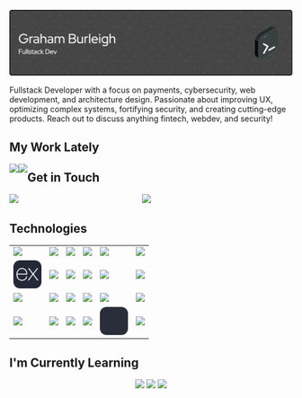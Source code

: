 <p align="center"> <img src="./github-header-image.png" alt="gbburleigh" /> </p>

Fullstack Developer with a focus on payments, cybersecurity, web development, and architecture design. Passionate about improving UX, optimizing complex systems, fortifying security, and creating cutting-edge products. Reach out to discuss anything fintech, webdev, and security!

<h2>My Work Lately</h2>

<div align="center">
  
  <div style="float:left">
    <img src="https://github-readme-stats.vercel.app/api?username=gbburleigh&show_icons=true" />
  </div>
  
  <div style="float:left">
    <img src="https://github-readme-stats.vercel.app/api/top-langs/?username=gbburleigh&layout=compact"/>
  </div>
</div>

<h2>Get in Touch</h2>

<div align="center" style="display: flex;justify-content:space-between; width:50%">
  
  <a href="https://www.linkedin.com/in/gbburleigh/">
    <img src="https://img.shields.io/badge/LinkedIn-0077B5?style=for-the-badge&logo=linkedin&logoColor=white" />
  </a>
  
  <a href="mailto:gbburleigh6@gmail.com">
    <img src="https://img.shields.io/badge/Gmail-D14836?style=for-the-badge&logo=gmail&logoColor=white" />
  </a>
</div>

<h2>Technologies</h1>

<div align="center">
  <table style="border:none">
    <tr>
      <td><img src="https://github.com/onemarc/tech-icons/blob/main/icons/python-dark.svg" width="50"></td>
      <td><img src="https://github.com/onemarc/tech-icons/blob/main/icons/javascript.svg" width="50"></td>
      <td><img src="https://github.com/onemarc/tech-icons/blob/main/icons/typescript.svg" width="50"></td>
      <td><img src="https://github.com/onemarc/tech-icons/blob/main/icons/html.svg" width="50"></td>
      <td><img src="https://github.com/onemarc/tech-icons/blob/main/icons/css.svg" width="50"></td>
      <td><img src="https://github.com/onemarc/tech-icons/blob/main/icons/cs-dark.svg" width="50"></td>
    </tr>
    <tr>
      <td><img src="https://github.com/tandpfun/skill-icons/blob/65dea6c4eaca7da319e552c09f4cf5a9a8dab2c8/icons/ExpressJS-Dark.svg" width="50"></td>
      <td><img src="https://github.com/onemarc/tech-icons/blob/main/icons/react-dark.svg" width="50"></td>
      <td><img src="https://github.com/onemarc/tech-icons/blob/main/icons/tailwindcss-dark.svg" width="50"></td>
      <td><img src="https://github.com/onemarc/tech-icons/blob/main/icons/nodejs-dark.svg" width="50"></td>
      <td><img src="https://github.com/onemarc/tech-icons/blob/main/icons/flask-dark.svg" width="50"></td>
      <td><img src="https://github.com/onemarc/tech-icons/blob/main/icons/vuejs-dark.svg" width="50"></td>
    </tr>
    <tr>
      <td><img src="https://github.com/onemarc/tech-icons/blob/main/icons/datadog-dark.svg" width="50"></td>
      <td><img src="https://github.com/onemarc/tech-icons/blob/main/icons/aws-dark.svg" width="50"></td>
      <td><img src="https://github.com/onemarc/tech-icons/blob/main/icons/git.svg" width="50"></td>
      <td><img src="https://github.com/onemarc/tech-icons/blob/main/icons/githubactions-dark.svg" width="50"></td>
      <td><img src="https://github.com/onemarc/tech-icons/blob/main/icons/jestjs-dark.svg" width="50"></td>
      <td><img src="https://github.com/onemarc/tech-icons/blob/main/icons/bash-dark.svg" width="50"></td>
    </tr>
    <tr>
      <td><img src="https://github.com/onemarc/tech-icons/blob/main/icons/mysql-dark.svg" width="50"></td>
      <td><img src="https://github.com/onemarc/tech-icons/blob/main/icons/postgressql-dark.svg" width="50"></td>
      <td><img src="https://github.com/onemarc/tech-icons/blob/main/icons/sqllite.svg" width="50"></td>
      <td><img src="https://github.com/onemarc/tech-icons/blob/main/icons/knexjs-dark.svg" width="50"></td>
      <td><img src="https://github.com/onemarc/tech-icons/blob/main/icons/yaml-dark.svg" width="50"></td>
      <td><img src="https://github.com/onemarc/tech-icons/blob/main/icons/linux-dark.svg" width="50"></td>
    </tr>
  </table>
</div>

<h2>I'm Currently Learning</h2>

<div align="center">
  <a href="#"><img src="https://github.com/onemarc/tech-icons/blob/main/icons/php.svg" width="50"></a>
  <a href="#"><img src="https://github.com/onemarc/tech-icons/blob/main/icons/nextjs-dark.svg" width="50"></a>
  <a href="#"><img src="https://github.com/onemarc/tech-icons/blob/main/icons/docker.svg" width="50"></a>
</div>
